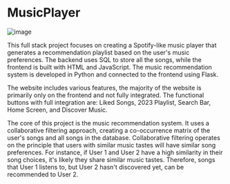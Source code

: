 # MusicPlayer

![image](https://github.com/KyleNeff/MusicPlayer/assets/82414400/d824cfeb-b68a-4cb2-acd5-ffdf60ffe207)

This full stack project focuses on creating a Spotify-like music player that generates a recommendation playlist based on the user's music preferences. The backend uses SQL to store all the songs, while the frontend is built with HTML and JavaScript. The music recommendation system is developed in Python and connected to the frontend using Flask.

The website includes various features, the majority of the website is primarily only on the frontend and not fully integrated. The functional buttons with full integration are: Liked Songs, 2023 Playlist, Search Bar, Home Screen, and Discover Music.

The core of this project is the music recommendation system. It uses a collaborative filtering approach, creating a co-occurrence matrix of the user's songs and all songs in the database. Collaborative filtering operates on the principle that users with similar music tastes will have similar song preferences. For instance, if User 1 and User 2 have a high similarity in their song choices, it's likely they share similar music tastes. Therefore, songs that User 1 listens to, but User 2 hasn't discovered yet, can be recommended to User 2.
